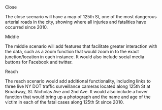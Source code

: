 Close
 
The close scenario will have a map of 125th St, one of the most dangerous arterial roads in the city, showing where all injuries and fatalities have occurred since 2010.

 
Middle
 
The middle scenario will add features that facilitate greater interaction with the data, such as a zoom function that would zoom in to the exact junction/location in each instance. It would also include social media buttons for Facebook and twitter.


Reach
 
The reach scenario would add additional functionality, including links to three live NY DOT traffic surveillance cameras located along 125th St at Broadway, St. Nicholas Ave and 2nd Ave. It would also include a hover function that would bring up a photograph and the name and age of the victim in each of the fatal cases along 125th St since 2010.

